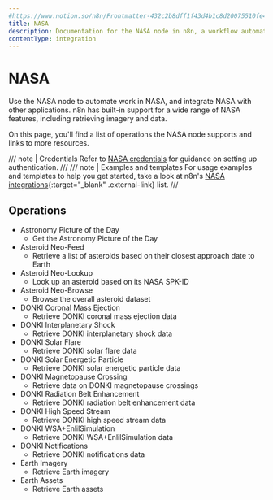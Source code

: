```yaml
---
#https://www.notion.so/n8n/Frontmatter-432c2b8dff1f43d4b1c8d20075510fe4
title: NASA
description: Documentation for the NASA node in n8n, a workflow automation platform. Includes details of operations and configuration, and links to examples and credentials information.
contentType: integration
---
```


# NASA

Use the NASA node to automate work in NASA, and integrate NASA with other applications. n8n has built-in support for a wide range of NASA features, including retrieving imagery and data. 

On this page, you'll find a list of operations the NASA node supports and links to more resources.

/// note | Credentials
Refer to [NASA credentials](/integrations/builtin/credentials/nasa/) for guidance on setting up authentication. 
///
/// note | Examples and templates
For usage examples and templates to help you get started, take a look at n8n's [NASA integrations](https://n8n.io/integrations/nasa/){:target="_blank" .external-link} list.
///

## Operations

* Astronomy Picture of the Day
    * Get the Astronomy Picture of the Day
* Asteroid Neo-Feed
    * Retrieve a list of asteroids based on their closest approach date to Earth
* Asteroid Neo-Lookup
    * Look up an asteroid based on its NASA SPK-ID
* Asteroid Neo-Browse
    * Browse the overall asteroid dataset
* DONKI Coronal Mass Ejection
    * Retrieve DONKI coronal mass ejection data
* DONKI Interplanetary Shock
    * Retrieve DONKI interplanetary shock data
* DONKI Solar Flare
    * Retrieve DONKI solar flare data
* DONKI Solar Energetic Particle
    * Retrieve DONKI solar energetic particle data
* DONKI Magnetopause Crossing
    * Retrieve data on DONKI magnetopause crossings
* DONKI Radiation Belt Enhancement
    * Retrieve DONKI radiation belt enhancement data
* DONKI High Speed Stream
    * Retrieve DONKI high speed stream data
* DONKI WSA+EnlilSimulation
    * Retrieve DONKI WSA+EnlilSimulation data
* DONKI Notifications
    * Retrieve DONKI notifications data
* Earth Imagery
    * Retrieve Earth imagery
* Earth Assets
    * Retrieve Earth assets

